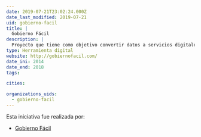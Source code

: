 ```yaml
---
date: 2019-07-21T23:02:24.000Z
date_last_modified: 2019-07-21
uid: gobierno-facil
title: |
  Gobierno Fácil
description: |
  Proyecto que tiene como objetivo convertir datos a servicios digitales que le faciliten el uso y la publicación a ciudadanos, organizaciones, empresas y servidores públicos en México.
type: Herramienta digital
website: http://gobiernofacil.com/
date_ini: 2014
date_end: 2018
tags:

cities: 

organizations_uids:
  - gobierno-facil
---
```


Esta iniciativa fue realizada por:

- [Gobierno Fácil](/organizaciones/gobierno-facil)

